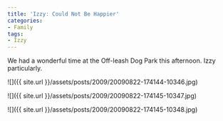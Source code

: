 ```yaml
---
title: 'Izzy: Could Not Be Happier'
categories:
- Family
tags:
- Izzy
---
```


We had a wonderful time at the Off-leash Dog Park this afternoon. Izzy particularly.



  
   ![]({{ site.url }}/assets/posts/2009/20090822-174144-10346.jpg)
  

  
   ![]({{ site.url }}/assets/posts/2009/20090822-174145-10347.jpg)
  

  
   ![]({{ site.url }}/assets/posts/2009/20090822-174145-10348.jpg)
  


